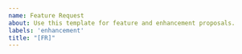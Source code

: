 ```yaml
---
name: Feature Request
about: Use this template for feature and enhancement proposals.
labels: 'enhancement'
title: "[FR]"
---
```

